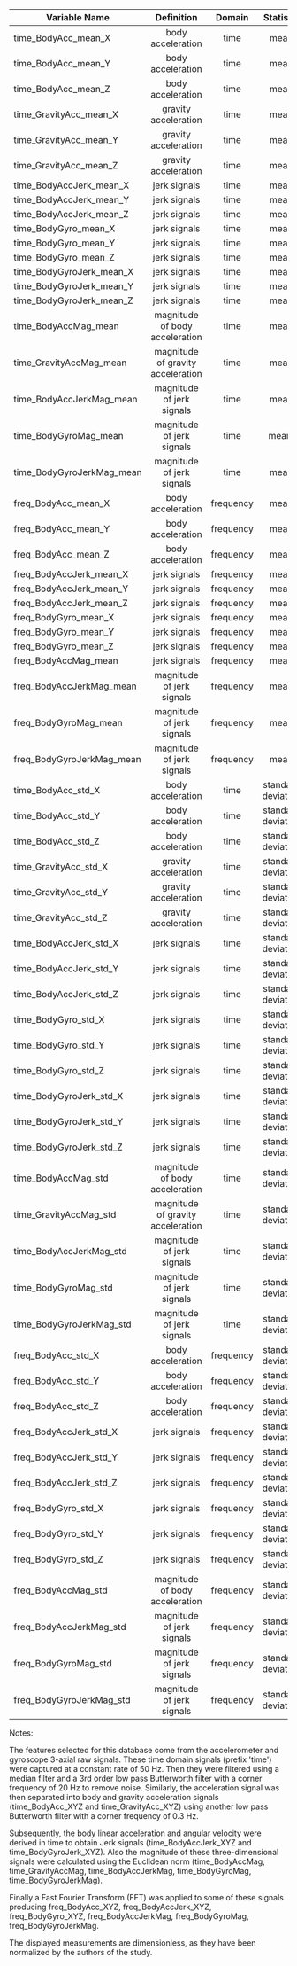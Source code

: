 | Variable Name            | Definition | Domain | Statistic |
| ----------------------   | :---------:| :----: | :-------: |
| time_BodyAcc_mean_X      |  body acceleration          |   time|mean       |
| time_BodyAcc_mean_Y      |  body acceleration          | time       |mean       |
| time_BodyAcc_mean_Z      |  body acceleration          | time       | mean      |   
| time_GravityAcc_mean_X   |  gravity acceleration         | time       | mean      |  
| time_GravityAcc_mean_Y   |  gravity acceleration          | time       | mean      |
| time_GravityAcc_mean_Z   |  gravity acceleration          |time        | mean      |
| time_BodyAccJerk_mean_X  |  jerk signals          | time       | mean      |
| time_BodyAccJerk_mean_Y  |  jerk signals          |  time      | mean      |
| time_BodyAccJerk_mean_Z  |  jerk signals          |time        | mean      |
| time_BodyGyro_mean_X     |  jerk signals          | time       | mean      |
| time_BodyGyro_mean_Y     |  jerk signals          |  time      | mean      |
| time_BodyGyro_mean_Z     |   jerk signals         |  time      | mean      |
| time_BodyGyroJerk_mean_X |  jerk signals          | time       | mean      |
| time_BodyGyroJerk_mean_Y |  jerk signals          | time       | mean      |           |
| time_BodyGyroJerk_mean_Z |  jerk signals          |  time      |mean       |
| time_BodyAccMag_mean     |  magnitude of body acceleration          |  time      |    mean   |
| time_GravityAccMag_mean  |  magnitude of gravity acceleration          | time       |      mean |
| time_BodyAccJerkMag_mean | magnitude of jerk signals           |  time      |mean           |
| time_BodyGyroMag_mean    | magnitude of jerk signals           | time       |meam           |
| time_BodyGyroJerkMag_mean| magnitude of jerk signals            | time       |mean           |
| freq_BodyAcc_mean_X      |  body acceleration          | frequency       |mean           |
| freq_BodyAcc_mean_Y      |  body acceleration          | frequency       |mean           |
| freq_BodyAcc_mean_Z      |  body acceleration          |  frequency  |  mean         |
| freq_BodyAccJerk_mean_X  | jerk signals           |  frequency      |  mean         |
| freq_BodyAccJerk_mean_Y  | jerk signals           | frequency       |  mean         |
| freq_BodyAccJerk_mean_Z  | jerk signals           |  frequency      |  mean         |
| freq_BodyGyro_mean_X     | jerk signals           |   frequency     |  mean         |
| freq_BodyGyro_mean_Y     | jerk signals           | frequency       |  mean     |
| freq_BodyGyro_mean_Z     | jerk signals           | frequency       |  mean         |
| freq_BodyAccMag_mean     | jerk signals           | frequency       |  mean         |
| freq_BodyAccJerkMag_mean | magnitude of jerk signals           | frequency       |  mean         |
| freq_BodyGyroMag_mean    | magnitude of jerk signals           | frequency       |  mean         |
| freq_BodyGyroJerkMag_mean| magnitude of jerk signals           | frequency       |  mean         |
| time_BodyAcc_std_X       | body acceleration           |   time     |  standard deviation         | 
| time_BodyAcc_std_Y       | body acceleration           | time       |    standard deviation       |
| time_BodyAcc_std_Z       | body acceleration           | time       |    standard deviation       |
| time_GravityAcc_std_X    | gravity acceleration           | time       |           standard deviation|
| time_GravityAcc_std_Y    | gravity acceleration           | time       |    standard deviation       |
| time_GravityAcc_std_Z    | gravity acceleration           | time       |    standard deviation       |
| time_BodyAccJerk_std_X   | jerk signals           | time       |      standard deviation     |
| time_BodyAccJerk_std_Y   | jerk signals           | time       |  standard deviation         |
| time_BodyAccJerk_std_Z   | jerk signals           | time       |standard deviation           |
| time_BodyGyro_std_X      | jerk signals           | time       |standard deviation           |
| time_BodyGyro_std_Y      | jerk signals           | time       |standard deviation           |
| time_BodyGyro_std_Z      | jerk signals            | time       |standard deviation           |
| time_BodyGyroJerk_std_X  | jerk signals           | time       |standard deviation           |
| time_BodyGyroJerk_std_Y  | jerk signals           | time       |  standard deviation         |
| time_BodyGyroJerk_std_Z  | jerk signals           | time       |standard deviation           |
| time_BodyAccMag_std      |  magnitude of body acceleration          | time       |standard deviation           |
| time_GravityAccMag_std   |  magnitude of gravity acceleration          | time       |standard deviation           |
| time_BodyAccJerkMag_std  |   magnitude of jerk signals          | time       |standard deviation           | 
| time_BodyGyroMag_std     |    magnitude of jerk signals         | time       |standard deviation           |
| time_BodyGyroJerkMag_std |  magnitude of jerk signals           | time       |standard deviation           |  
| freq_BodyAcc_std_X       |  body acceleration          | frequency       |standard deviation           |
| freq_BodyAcc_std_Y       |  body acceleration          | frequency       |standard deviation           |
| freq_BodyAcc_std_Z       | body acceleration           | frequency       |standard deviation           |
| freq_BodyAccJerk_std_X   |  jerk signals          | frequency       |standard deviation           |
| freq_BodyAccJerk_std_Y   |  jerk signals          | frequency       |standard deviation           |
| freq_BodyAccJerk_std_Z   |  jerk signals          | frequency       |standard deviation           |
| freq_BodyGyro_std_X      |  jerk signals          | frequency       |standard deviation           |
| freq_BodyGyro_std_Y      | jerk signals           | frequency       |standard deviation           |
| freq_BodyGyro_std_Z      | jerk signals           | frequency       |standard deviation           |
| freq_BodyAccMag_std      | magnitude of body acceleration           | frequency       |standard deviation           | 
| freq_BodyAccJerkMag_std  | magnitude of jerk signals           | frequency       |standard deviation           |
| freq_BodyGyroMag_std     | magnitude of jerk signals           | frequency       |standard deviation           |
| freq_BodyGyroJerkMag_std | magnitude of jerk signals           | frequency       |standard deviation           |

Notes:

The features selected for this database come from the accelerometer and gyroscope 3-axial raw signals. These time domain signals (prefix 'time') were captured at a constant rate of 50 Hz. Then they were filtered using a median filter and a 3rd order low pass Butterworth filter with a corner frequency of 20 Hz to remove noise. Similarly, the acceleration signal was then separated into body and gravity acceleration signals (time_BodyAcc_XYZ and time_GravityAcc_XYZ) using another low pass Butterworth filter with a corner frequency of 0.3 Hz. 

Subsequently, the body linear acceleration and angular velocity were derived in time to obtain Jerk signals (time_BodyAccJerk_XYZ and time_BodyGyroJerk_XYZ). Also the magnitude of these three-dimensional signals were calculated using the Euclidean norm (time_BodyAccMag, time_GravityAccMag, time_BodyAccJerkMag, time_BodyGyroMag, time_BodyGyroJerkMag). 

Finally a Fast Fourier Transform (FFT) was applied to some of these signals producing freq_BodyAcc_XYZ, freq_BodyAccJerk_XYZ, freq_BodyGyro_XYZ, freq_BodyAccJerkMag, freq_BodyGyroMag, freq_BodyGyroJerkMag.  

The displayed measurements are dimensionless, as they have been normalized by the authors of the study.
